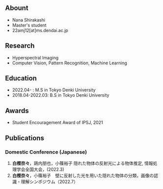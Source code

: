 ## Abount
- Nana Shirakashi
- Master's student
- 22amj12[at]ms.dendai.ac.jp


## Research
- Hyperspectral Imaging
- Computer Vision, Pattern Recognition, Machine Learning

## Education
- 2022.04- : M.S in Tokyo Denki University
- 2018.04-2022.03: B.S in Tokyo Denki University

## Awards
- Student Encouragement Award  of IPSJ, 2021


## Publications

### Domestic Conference (Japanese)
1. __白樫奈々__，鶏内朋也，小篠裕子 隠れた物体の反射光による物体推定, 情報処理学会全国大会，(2022.3)
2. __白樫奈々__，小篠裕子　壁に反射した光を用いた隠れた物体の分類，画像の認識・理解シンポジウム（2022.7）